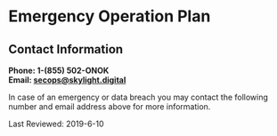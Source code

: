 # Emergency Operation Plan

## Contact Information
**Phone: 1-(855) 502-ONOK**  
**Email: [&#115;&#101;&#099;&#111;&#112;&#115;&#064;&#115;&#107;&#121;&#108;&#105;&#103;&#104;&#116;&#046;&#100;&#105;&#103;&#105;&#116;&#097;&#108;](mailto:&#115;&#101;&#099;&#111;&#112;&#115;&#064;&#115;&#107;&#121;&#108;&#105;&#103;&#104;&#116;&#046;&#100;&#105;&#103;&#105;&#116;&#097;&#108;)**

In case of an emergency or data breach you may contact the following number and email address above for more information.

Last Reviewed: 2019-6-10